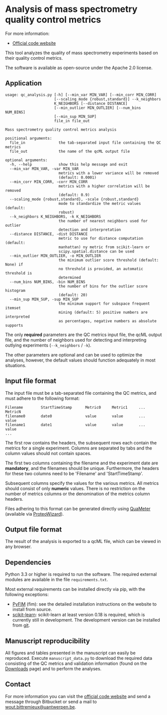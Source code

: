 Analysis of mass spectrometry quality control metrics
=====================================================

For more information:

* [Official code website](https://bitbucket.org/proteinspector/qc_analysis/)

This tool analyzes the quality of mass spectrometry experiments based on their quality control metrics.

The software is available as open-source under the Apache 2.0 license.

Application
-----------

	usage: qc_analysis.py [-h] [--min_var MIN_VAR] [--min_corr MIN_CORR]
						  [--scaling_mode {robust,standard}] --k_neighbors
						  K_NEIGHBORS [--distance DISTANCE]
						  [--min_outlier MIN_OUTLIER] [--num_bins NUM_BINS]
						  [--min_sup MIN_SUP]
						  file_in file_out

	Mass spectrometry quality control metrics analysis

	positional arguments:
	  file_in               the tab-separated input file containing the QC metrics
	  file_out              the name of the qcML output file

	optional arguments:
	  -h, --help            show this help message and exit
	  --min_var MIN_VAR, -var MIN_VAR
							metrics with a lower variance will be removed
							(default: 0.0001)
	  --min_corr MIN_CORR, -corr MIN_CORR
							metrics with a higher correlation will be removed
							(default: 0.9)
	  --scaling_mode {robust,standard}, -scale {robust,standard}
							mode to standardize the metric values (default:
							robust)
	  --k_neighbors K_NEIGHBORS, -k K_NEIGHBORS
							the number of nearest neighbors used for outlier
							detection and interpretation
	  --distance DISTANCE, -dist DISTANCE
							metric to use for distance computation (default:
							manhattan) ny metric from scikit-learn or
							scipy.spatial.distance can be used
	  --min_outlier MIN_OUTLIER, -o MIN_OUTLIER
							the minimum outlier score threshold (default: None) if
							no threshold is provided, an automatic threshold is
							determined
	  --num_bins NUM_BINS, -bin NUM_BINS
							the number of bins for the outlier score histogram
							(default: 20)
	  --min_sup MIN_SUP, -sup MIN_SUP
							the minimum support for subspace frequent itemset
							mining (default: 5) positive numbers are interpreted
							as percentages, negative numbers as absolute supports

The only **required** parameters are the QC metrics input file, the qcML output file, and the number of neighbors used for detecting and interpreting outlying experiments (`--k_neighbors` / `-k`).

The other parameters are optional and can be used to optimize the analyses, however, the default values should function adequately in most situations.

Input file format
-----------------

The input file must be a tab-separated file containing the QC metrics, and must adhere to the following format:

	Filename		StartTimeStamp		Metric0		Metric1		...		MetricN
	filename0		date0				value		value		...		value
	filename1		date1				value		value		...		value
	...

The first row contains the headers, the subsequent rows each contain the metrics for a single experiment. Columns are separated by tabs and the column values should not contain spaces.

The first two columns containing the filename and the experiment date are **mandatory**, and the filenames should be unique. Furthermore, the headers for these two columns need to be 'Filename' and 'StartTimeStamp'.

Subsequent columns specify the values for the various metrics. All metrics should consist of only **numeric** values. There is no restriction on the number of metrics columns or the denomination of the metrics column headers.

Files adhering to this format can be generated directly using [QuaMeter](http://pubs.acs.org/doi/abs/10.1021/ac300629p) (available via [ProteoWizard](http://proteowizard.sourceforge.net/)).

Output file format
------------------

The result of the analysis is exported to a qcML file, which can be viewed in any browser.

Dependencies
------------

Python 3.3 or higher is required to run the software. The required external modules are available in the file `requirements.txt`.

Most external requirements can be installed directly via pip, with the following exceptions:

* [PyFIM](http://www.borgelt.net/pyfim.html) (fim): see the detailed installation instructions on the website to install from source.
* [scikit-learn](http://scikit-learn.org/): scikit-learn at least version 0.18 is required, which is currently still in development. The development version can be installed from [git](https://github.com/scikit-learn/scikit-learn).

Manuscript reproducibility
--------------------------

All figures and tables presented in the manuscript can easily be reproduced. Execute `manuscript_data.py` to download the required data consisting of the QC metrics and validation information (found on the [Downloads](https://bitbucket.org/proteinspector/qc_analysis/downloads) page) and to perform the analyses.

Contact
-------

For more information you can visit the [official code website](https://bitbucket.org/proteinspector/qc_analysis/) and send a message through Bitbucket or send a mail to <wout.bittremieux@uantwerpen.be>.
